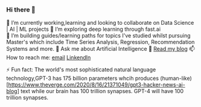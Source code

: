 ### Hi there 👋

<!--
**MoronSlayer/MoronSlayer** is a ✨ _special_ ✨ repository because its `README.md` (this file) appears on your GitHub profile.

Here are some ideas to get you started:

- 🔭 I’m currently working on ...
- 🌱 I’m currently learning ...
- 👯 I’m looking to collaborate on ...
- 🤔 I’m looking for help with ...
- 💬 Ask me about ...
- 📫 How to reach me: ...
- 😄 Pronouns: ...
- ⚡ Fun fact: ...
-->

🔭 I’m currently working,learning and looking to collaborate on Data Science | AI | ML projects
🌱 I’m exploring deep learning through fast.ai  
👯 I’m building guides/learning paths for topics I've studied whilst pursuing Master's which include Time Series Analysis, Regression, Recommendation Systems and more.
💬 Ask me about Artificial Intelligence 
📘 [Read my blog](https://medium.com/@ritesh.panditi98)
📫 How to reach me: 
                    [email](panditiall@gmail.com)
                    [LinkendIn](https://www.linkedin.com/in/ritesh-980/)
                    
              
⚡ Fun fact: The world's most sophisticated natural language technology,GPT-3 has 175 billion parameters whcih produces (human-like)[https://www.theverge.com/2020/8/16/21371049/gpt3-hacker-news-ai-blog] text while our brain has 100 trillion synapses. GPT-4 will have 100 trillion synapses.
